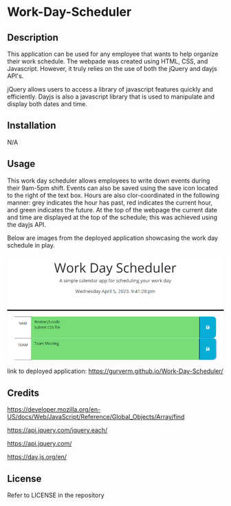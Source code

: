 # Work-Day-Scheduler

## Description

This application can be used for any employee that wants to help organize their work schedule. The webpade was created using HTML, CSS, and Javascript. However, it truly relies on the use of both the jQuery and dayjs API's. 

jQuery allows users to access a library of javascript features quickly and efficiently. Dayjs is also a javascript library that is used to manipulate and display both dates and time.

## Installation

N/A

## Usage

This work day scheduler allows employees to write down events during their 9am-5pm shift. Events can also be saved using the save icon located to the right of the text box. Hours are also clor-coordinated in the following manner: grey indicates the hour has past, red indicates the current hour, and green indicates the future. At the top of the webpage the current date and time are displayed at the top of the schedule; this was achieved using the dayjs API.

Below are images from the deployed application showcasing the work day schedule in play.

![Work Day Scheduler Deployed](/Assets/Images/schedule.PNG)

link to deployed application: https://gurverm.github.io/Work-Day-Scheduler/ 

## Credits

https://developer.mozilla.org/en-US/docs/Web/JavaScript/Reference/Global_Objects/Array/find 

https://api.jquery.com/jquery.each/ 

https://api.jquery.com/

https://day.js.org/en/ 

## License

Refer to LICENSE in the repository